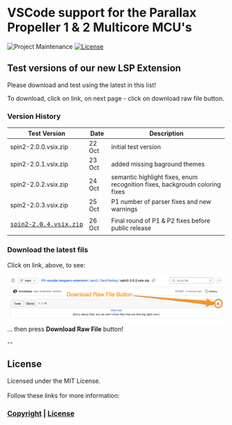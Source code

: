 # VSCode support for the Parallax Propeller 1 & 2 Multicore MCU's

![Project Maintenance][maintenance-shield]
[![License][license-shield]](LICENSE) 

## Test versions of our new LSP Extension

Please download and test using the latest in this list!

To download, click on link, on next page - click on download raw file button.

### Version History

| Test Version | Date | Description |
| --- | --- | --- |
|spin2-2.0.0.vsix.zip| 22 Oct | initial test version
|spin2-2.0.1.vsix.zip | 23 Oct | added missing baground themes
|spin2-2.0.2.vsix.zip | 24 Oct | semantic highlight fixes, enum recognition fixes, backgroudn coloring fixes
|spin2-2.0.3.vsix.zip | 25 Oct | P1 number of parser fixes and new warnings
|<PRE>[spin2-2.0.4.vsix.zip](spin2-2.0.4.vsix.zip)</PRE> | 26 Oct | Final round of P1 & P2 fixes before public release


### Download the latest fils

Click on link, above, to see:

![Download Pointer](../DOCs/images/downloadLocator.png)
...  then press **Download Raw File** button!

--

## License

Licensed under the MIT License. <br>
<br>
Follow these links for more information:

### [Copyright](copyright) | [License](LICENSE)

[maintenance-shield]: https://img.shields.io/badge/maintainer-stephen%40ironsheep%2ebiz-blue.svg?style=for-the-badge

[marketplace-version]: https://vsmarketplacebadge.apphb.com/version-short/ironsheepproductionsllc.spin2.svg

[marketplace-installs]: https://vsmarketplacebadge.apphb.com/installs-short/ironsheepproductionsllc.spin2.svg

[marketplace-rating]: https://vsmarketplacebadge.apphb.com/rating-short/ironsheepproductionsllc.spin2.svg

[license-shield]: https://camo.githubusercontent.com/bc04f96d911ea5f6e3b00e44fc0731ea74c8e1e9/68747470733a2f2f696d672e736869656c64732e696f2f6769746875622f6c6963656e73652f69616e74726963682f746578742d646976696465722d726f772e7376673f7374796c653d666f722d7468652d6261646765

[Release-shield]: https://img.shields.io/github/release/ironsheep/P2-vscode-extensions/all.svg

[Issues-shield]: https://img.shields.io/github/issues/ironsheep/P2-vscode-extensions.svg
